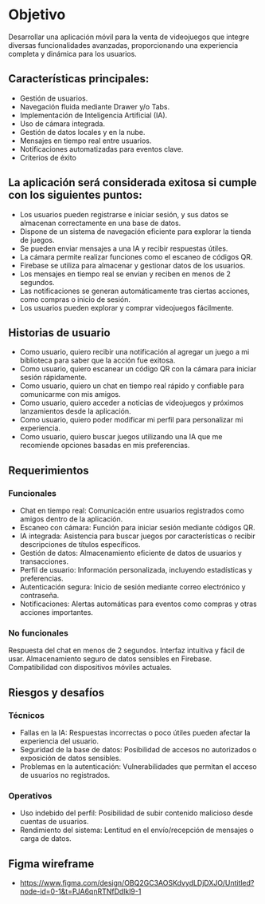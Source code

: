 # Objetivo
Desarrollar una aplicación móvil para la venta de videojuegos que integre diversas funcionalidades avanzadas, proporcionando una experiencia completa y dinámica para los usuarios.

## Características principales:
 * Gestión de usuarios.
 * Navegación fluida mediante Drawer y/o Tabs.
 * Implementación de Inteligencia Artificial (IA).
 * Uso de cámara integrada.
 * Gestión de datos locales y en la nube.
 * Mensajes en tiempo real entre usuarios.
 * Notificaciones automatizadas para eventos clave.
 * Criterios de éxito

## La aplicación será considerada exitosa si cumple con los siguientes puntos:

 * Los usuarios pueden registrarse e iniciar sesión, y sus datos se almacenan correctamente en una base de datos.
 * Dispone de un sistema de navegación eficiente para explorar la tienda de juegos.
 * Se pueden enviar mensajes a una IA y recibir respuestas útiles.
 * La cámara permite realizar funciones como el escaneo de códigos QR.
 * Firebase se utiliza para almacenar y gestionar datos de los usuarios.
 * Los mensajes en tiempo real se envían y reciben en menos de 2 segundos.
 * Las notificaciones se generan automáticamente tras ciertas acciones, como compras o inicio de sesión.
 * Los usuarios pueden explorar y comprar videojuegos fácilmente.
 
## Historias de usuario
* Como usuario, quiero recibir una notificación al agregar un juego a mi biblioteca para saber que la acción fue exitosa.
* Como usuario, quiero escanear un código QR con la cámara para iniciar sesión rápidamente.
* Como usuario, quiero un chat en tiempo real rápido y confiable para comunicarme con mis amigos.
* Como usuario, quiero acceder a noticias de videojuegos y próximos lanzamientos desde la aplicación.
* Como usuario, quiero poder modificar mi perfil para personalizar mi experiencia.
* Como usuario, quiero buscar juegos utilizando una IA que me recomiende opciones basadas en mis preferencias.

## Requerimientos

### Funcionales
* Chat en tiempo real: Comunicación entre usuarios registrados como amigos dentro de la aplicación.
* Escaneo con cámara: Función para iniciar sesión mediante códigos QR.
* IA integrada: Asistencia para buscar juegos por características o recibir descripciones de títulos específicos.
* Gestión de datos: Almacenamiento eficiente de datos de usuarios y transacciones.
* Perfil de usuario: Información personalizada, incluyendo estadísticas y preferencias.
* Autenticación segura: Inicio de sesión mediante correo electrónico y contraseña.
* Notificaciones: Alertas automáticas para eventos como compras y otras acciones importantes.

### No funcionales
Respuesta del chat en menos de 2 segundos.
Interfaz intuitiva y fácil de usar.
Almacenamiento seguro de datos sensibles en Firebase.
Compatibilidad con dispositivos móviles actuales.

## Riesgos y desafíos

### Técnicos
* Fallas en la IA: Respuestas incorrectas o poco útiles pueden afectar la experiencia del usuario.
* Seguridad de la base de datos: Posibilidad de accesos no autorizados o exposición de datos sensibles.
* Problemas en la autenticación: Vulnerabilidades que permitan el acceso de usuarios no registrados.

### Operativos
* Uso indebido del perfil: Posibilidad de subir contenido malicioso desde cuentas de usuarios.
* Rendimiento del sistema: Lentitud en el envío/recepción de mensajes o carga de datos.


## Figma wireframe
* https://www.figma.com/design/OBQ2GC3AOSKdvydLDjDXJO/Untitled?node-id=0-1&t=PJA6qnRTNfDdlkl9-1
  

